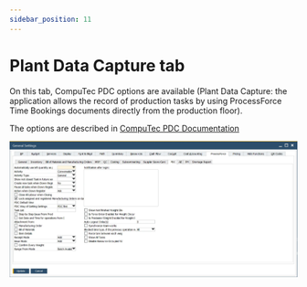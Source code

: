 ```yaml
---
sidebar_position: 11
---
```


# Plant Data Capture tab

On this tab, CompuTec PDC options are available (Plant Data Capture: the application allows the record of production tasks by using ProcessForce Time Bookings documents directly from the production floor).

The options are described in [CompuTec PDC Documentation](/docs/pdc/administrator-guide/setting-up-the-application/overview#processforce-settings)

![PDC tab](./media/pdc-tab/pdc-tab.webp)
